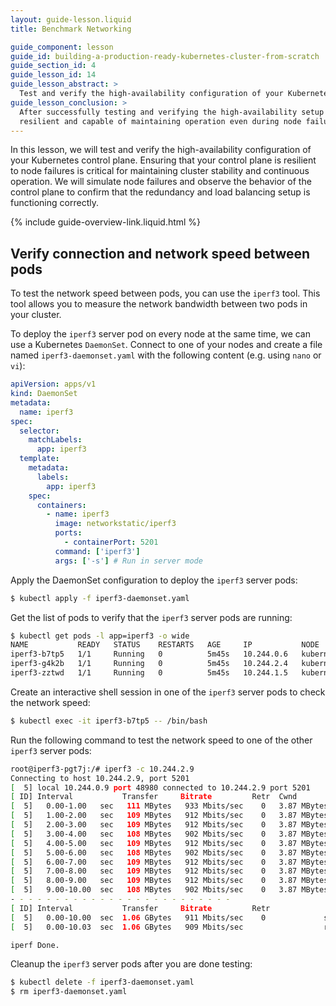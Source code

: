 ```yaml
---
layout: guide-lesson.liquid
title: Benchmark Networking

guide_component: lesson
guide_id: building-a-production-ready-kubernetes-cluster-from-scratch
guide_section_id: 4
guide_lesson_id: 14
guide_lesson_abstract: >
  Test and verify the high-availability configuration of your Kubernetes control plane.
guide_lesson_conclusion: >
  After successfully testing and verifying the high-availability setup of your control plane, your cluster is now
  resilient and capable of maintaining operation even during node failures
---
```


In this lesson, we will test and verify the high-availability configuration of your Kubernetes control plane. Ensuring
that your control plane is resilient to node failures is critical for maintaining cluster stability and continuous
operation. We will simulate node failures and observe the behavior of the control plane to confirm that the redundancy
and load balancing setup is functioning correctly.

{% include guide-overview-link.liquid.html %}

## Verify connection and network speed between pods

To test the network speed between pods, you can use the `iperf3` tool. This tool allows you to measure the network
bandwidth between two pods in your cluster.

To deploy the `iperf3` server pod on every node at the same time, we can use a Kubernetes `DaemonSet`. Connect to one of
your nodes and create a file named `iperf3-daemonset.yaml` with the following content (e.g. using `nano` or `vi`):

```yaml
apiVersion: apps/v1
kind: DaemonSet
metadata:
  name: iperf3
spec:
  selector:
    matchLabels:
      app: iperf3
  template:
    metadata:
      labels:
        app: iperf3
    spec:
      containers:
        - name: iperf3
          image: networkstatic/iperf3
          ports:
            - containerPort: 5201
          command: ['iperf3']
          args: ['-s'] # Run in server mode
```

Apply the DaemonSet configuration to deploy the `iperf3` server pods:

```bash
$ kubectl apply -f iperf3-daemonset.yaml
```

Get the list of pods to verify that the `iperf3` server pods are running:

```bash
$ kubectl get pods -l app=iperf3 -o wide
NAME           READY   STATUS    RESTARTS   AGE     IP           NODE                NOMINATED NODE   READINESS GATES
iperf3-b7tp5   1/1     Running   0          5m45s   10.244.0.6   kubernetes-node-1   <none>           <none>
iperf3-g4k2b   1/1     Running   0          5m45s   10.244.2.4   kubernetes-node-3   <none>           <none>
iperf3-zztwd   1/1     Running   0          5m45s   10.244.1.5   kubernetes-node-2   <none>           <none>
```

Create an interactive shell session in one of the `iperf3` server pods to check the network speed:

```bash
$ kubectl exec -it iperf3-b7tp5 -- /bin/bash
```

Run the following command to test the network speed to one of the other `iperf3` server pods:

```bash
root@iperf3-pgt7j:/# iperf3 -c 10.244.2.9
Connecting to host 10.244.2.9, port 5201
[  5] local 10.244.0.9 port 48980 connected to 10.244.2.9 port 5201
[ ID] Interval           Transfer     Bitrate         Retr  Cwnd
[  5]   0.00-1.00   sec   111 MBytes   933 Mbits/sec    0   3.87 MBytes
[  5]   1.00-2.00   sec   109 MBytes   912 Mbits/sec    0   3.87 MBytes
[  5]   2.00-3.00   sec   109 MBytes   912 Mbits/sec    0   3.87 MBytes
[  5]   3.00-4.00   sec   108 MBytes   902 Mbits/sec    0   3.87 MBytes
[  5]   4.00-5.00   sec   109 MBytes   912 Mbits/sec    0   3.87 MBytes
[  5]   5.00-6.00   sec   108 MBytes   902 Mbits/sec    0   3.87 MBytes
[  5]   6.00-7.00   sec   109 MBytes   912 Mbits/sec    0   3.87 MBytes
[  5]   7.00-8.00   sec   109 MBytes   912 Mbits/sec    0   3.87 MBytes
[  5]   8.00-9.00   sec   109 MBytes   912 Mbits/sec    0   3.87 MBytes
[  5]   9.00-10.00  sec   108 MBytes   902 Mbits/sec    0   3.87 MBytes
- - - - - - - - - - - - - - - - - - - - - - - - -
[ ID] Interval           Transfer     Bitrate         Retr
[  5]   0.00-10.00  sec  1.06 GBytes   911 Mbits/sec    0             sender
[  5]   0.00-10.03  sec  1.06 GBytes   909 Mbits/sec                  receiver

iperf Done.
```

Cleanup the `iperf3` server pods after you are done testing:

```bash
$ kubectl delete -f iperf3-daemonset.yaml
$ rm iperf3-daemonset.yaml
```
